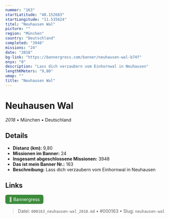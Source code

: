 ```yaml
---
nummer: "163"
startLatitude: "48.152683"
startLongitude: "11.535624"
titel: "Neuhausen Wal"
picture: ""
region: "München"
country: "Deutschland"
completed: "3948"
missions: "24"
date: "2018"
bg-link: "https://bannergress.com/banner/neuhausen-wal-b74f"
onyx: "0"
description: "Lass dich verzaubern vom Einhornwal in Neuhausen"
lengthKMeters: "9,80"
umap: ""
title: "Neuhausen Wal"
---
```

# Neuhausen Wal

*2018* • München • Deutschland



## Details
- **Distanz (km):** 9,80
- **Missionen im Banner:** 24
- **Insgesamt abgeschlossene Missionen:** 3948
- **Das ist mein Banner Nr.:** 163
- **Beschreibung:** Lass dich verzaubern vom Einhornwal in Neuhausen


## Links
<div style="margin-top: 0.5em;">
<a href="https://bannergress.com/banner/neuhausen-wal-b74f" target="_blank" style="display:inline-block;margin-right:8px;padding:6px 12px;background-color:#3c8b3c;color:white;text-decoration:none;border-radius:6px;">🔗 Bannergress</a>

</div>


> Datei: `000163_neuhausen-wal_2018.md` • #000163 • Slug: `neuhausen-wal`
